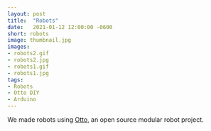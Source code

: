 ```yaml
---
layout: post
title:  "Robots"
date:   2021-01-12 12:00:00 -0600
short: robots
image: thumbnail.jpg
images:
- robots2.gif
- robots2.jpg
- robots1.gif
- robots1.jpg
tags:
- Robots
- Otto DIY
- Arduino
---
```



We made robots using <a href="https://www.ottodiy.com/">Otto</a>, an open source modular robot project.
